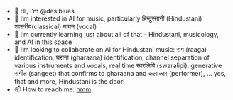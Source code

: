 - 👋 Hi, I’m @desiblues
- 👀 I’m interested in AI for music, particularly हिन्दुस्तानी (Hindustani) शास्त्रीय(classical) गायन (vocal)
- 🌱 I’m currently learning just about all of that - Hindustani, musicology, and AI in this space
- 💞️ I’m looking to collaborate on AI for Hindustani music: राग (raaga) identification, घराना (gharaana) identification, channel separation of various instruments and vocals, real time स्वरलिपि (swaralipi), generative संगीत (sangeet) that confirms to gharaana and कलाकार (performer), ... yes, that and more, Hindustani is the door!
- 📫 How to reach me: [hmm](mailto:121408866+desiblues@users.noreply.github.com).

<!---
desiblues/desiblues is a ✨ special ✨ repository because its `README.md` (this file) appears on your GitHub profile.
You can click the Preview link to take a look at your changes.
--->
